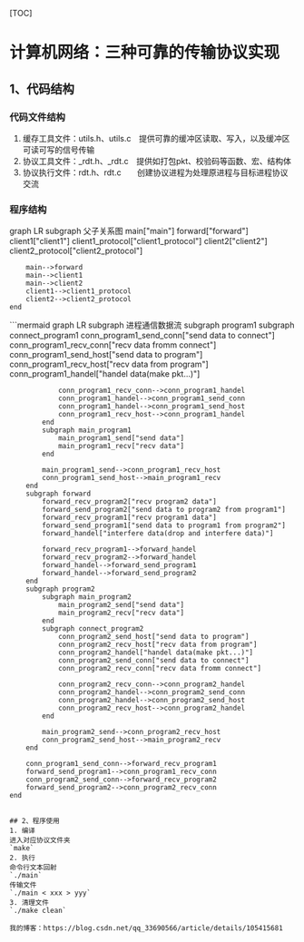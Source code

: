 [TOC]
# 计算机网络：三种可靠的传输协议实现
## 1、代码结构
### 代码文件结构
1. 缓存工具文件：utils.h、utils.c&emsp;提供可靠的缓冲区读取、写入，以及缓冲区可读可写的信号传输
2. 协议工具文件：_rdt.h、_rdt.c&emsp;提供如打包pkt、校验码等函数、宏、结构体
3. 协议执行文件：rdt.h、rdt.c&emsp;&emsp;创建协议进程为处理原进程与目标进程协议交流
### 程序结构
<script src="reliable_procotol.js.process_relationship.js"></script>

<div class="mermaid">
graph LR
    subgraph 父子关系图
        main["main"]
        forward["forward"]
        client1["client1"]
        client1_protocol["client1_protocol"]
        client2["client2"]
        client2_protocol["client2_protocol"]

        main-->forward
        main-->client1
        main-->client2
        client1-->client1_protocol
        client2-->client2_protocol
    end
</div>
```mermaid
graph LR
    subgraph 进程通信数据流
        subgraph program1
            subgraph connect_program1
                conn_program1_send_conn["send data to connect"]
                conn_program1_recv_conn["recv data fromm connect"]
                conn_program1_send_host["send data to program"]
                conn_program1_recv_host["recv data from program"]
                conn_program1_handel["handel data(make pkt...)"]

                conn_program1_recv_conn-->conn_program1_handel
                conn_program1_handel-->conn_program1_send_conn
                conn_program1_handel-->conn_program1_send_host
                conn_program1_recv_host-->conn_program1_handel
            end
            subgraph main_program1
                main_program1_send["send data"]
                main_program1_recv["recv data"]
            end

            main_program1_send-->conn_program1_recv_host
            conn_program1_send_host-->main_program1_recv
        end
        subgraph forward
            forward_recv_program2["recv program2 data"]
            forward_send_program2["send data to program2 from program1"]
            forward_recv_program1["recv program1 data"]
            forward_send_program1["send data to program1 from program2"]
            forward_handel["interfere data(drop and interfere data)"]

            forward_recv_program1-->forward_handel
            forward_recv_program2-->forward_handel
            forward_handel-->forward_send_program1
            forward_handel-->forward_send_program2
        end
        subgraph program2
            subgraph main_program2
                main_program2_send["send data"]
                main_program2_recv["recv data"]
            end
            subgraph connect_program2
                conn_program2_send_host["send data to program"]
                conn_program2_recv_host["recv data from program"]
                conn_program2_handel["handel data(make pkt...)"]
                conn_program2_send_conn["send data to connect"]
                conn_program2_recv_conn["recv data fromm connect"]

                conn_program2_recv_conn-->conn_program2_handel
                conn_program2_handel-->conn_program2_send_conn
                conn_program2_handel-->conn_program2_send_host
                conn_program2_recv_host-->conn_program2_handel
            end

            main_program2_send-->conn_program2_recv_host
            conn_program2_send_host-->main_program2_recv
        end

        conn_program1_send_conn-->forward_recv_program1
        forward_send_program1-->conn_program1_recv_conn
        conn_program2_send_conn-->forward_recv_program2
        forward_send_program2-->conn_program2_recv_conn
    end
```

## 2、程序使用
1. 编译
进入对应协议文件夹
`make`
2. 执行
命令行文本回射
`./main`
传输文件
`./main < xxx > yyy`
3. 清理文件
`./make clean`

我的博客：https://blog.csdn.net/qq_33690566/article/details/105415681
